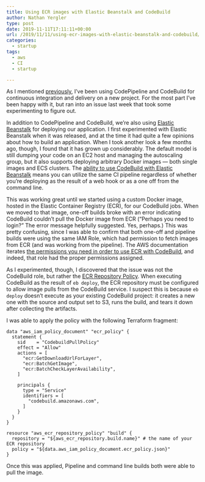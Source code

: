 ```yaml
---
title: Using ECR images with Elastic Beanstalk and CodeBuild
author: Nathan Yergler
type: post
date: 2019-11-11T17:11:11+00:00
url: /2019/11/11/using-ecr-images-with-elastic-beanstalk-and-codebuild/
categories:
  - startup
tags:
  - aws
  - CI
  - startup

---
```

As I mentioned [previously][1], I&#8217;ve been using CodePipeline and CodeBuild for continuous integration and delivery on a new project. For the most part I&#8217;ve been happy with it, but ran into an issue last week that took some experimenting to figure out.

In addition to CodePipeline and CodeBuild, we&#8217;re also using [Elastic Beanstalk][2] for deploying our application. I first experimented with Elastic Beanstalk when it was released, and at the time it had quite a few opinions about how to build an application. When I took another look a few months ago, though, I found that it has grown up considerably. The default model is still dumping your code on an EC2 host and managing the autoscaling group, but it also supports deploying arbitrary Docker images &#8212; both single images and ECS clusters. The [ability to use CodeBuild with Elastic Beanstalk][3] means you can utilize the same CI pipeline regardless of whether you&#8217;re deploying as the result of a web hook or as a one off from the command line.

This was working great until we started using a custom Docker image, hosted in the Elastic Container Registry (ECR), for our CodeBuild jobs. When we moved to that image, one-off builds broke with an error indicating CodeBuild couldn&#8217;t pull the Docker image from ECR (&#8220;Perhaps you need to login?&#8221; The error message helpfully suggested. Yes, perhaps.) This was pretty confusing, since I was able to confirm that both one-off and pipeline builds were using the same IAM Role, which had permission to fetch images from ECR (and was working from the pipeline). The AWS documentation iterates [the permissions you need in order to use ECR with CodeBuild][4], and indeed, that role had the proper permissions assigned.

As I experimented, though, I discovered that the issue was not the CodeBuild role, but rather the [ECR Repository Policy][5]. When executing CodeBuild as the result of `eb deploy`, the ECR repository must be configured to allow image pulls from the CodeBuild service. I suspect this is because `eb deploy` doesn&#8217;t execute as your existing CodeBuild project: it creates a new one with the source and output set to S3, runs the build, and tears it down after collecting the artifacts.

I was able to apply the policy with the following Terraform fragment:

    data "aws_iam_policy_document" "ecr_policy" {
      statement {
        sid    = "CodebuildPullPolicy"
        effect = "Allow"
        actions = [
          "ecr:GetDownloadUrlForLayer",
          "ecr:BatchGetImage",
          "ecr:BatchCheckLayerAvailability",
        ]
    
        principals {
          type = "Service"
          identifiers = [
            "codebuild.amazonaws.com",
          ]
        }
      }
    }
    
    resource "aws_ecr_repository_policy" "build" {
      repository = "${aws_ecr_repository.build.name}" # the name of your ECR repository
      policy = "${data.aws_iam_policy_document.ecr_policy.json}"
    }
    

Once this was applied, Pipeline and command line builds both were able to pull the image.

 [1]: https://www.yergler.net/2019/10/17/continuous-integration-with-codebuild-and-codepipeline/
 [2]: https://docs.aws.amazon.com/elasticbeanstalk/latest/dg/Welcome.html
 [3]: https://docs.aws.amazon.com/elasticbeanstalk/latest/dg/eb-cli-codebuild.html
 [4]: https://docs.aws.amazon.com/codebuild/latest/userguide/sample-ecr.html
 [5]: https://docs.aws.amazon.com/AmazonECR/latest/userguide/security_iam_service-with-iam.html